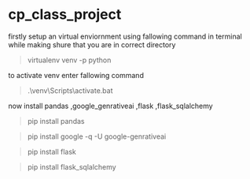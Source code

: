 # cp_class_project

firstly setup an virtual enviornment using fallowing command in terminal while making shure that you are in correct directory

> virtualenv venv -p python 

to activate venv enter fallowing command

>.\venv\Scripts\activate.bat

now install pandas ,google_genrativeai ,flask ,flask_sqlalchemy

>pip install pandas

>pip install google -q -U google-genrativeai

>pip install flask

>pip install flask_sqlalchemy


